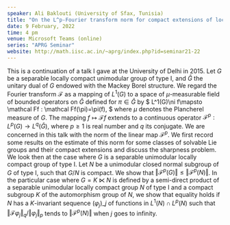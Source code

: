 ```yaml
---
speaker: Ali Baklouti (University of Sfax, Tunisia)
title: "On the L^p-Fourier transform norm for compact extensions of locally compact groups"
date: 9 February, 2022
time: 4 pm
venue: Microsoft Teams (online)
series: "APRG Seminar"
website: http://math.iisc.ac.in/~aprg/index.php?id=seminar21-22
---
```


This is a continuation of a talk I gave at the University of Delhi in
$2015.$ Let $G$ be a separable locally compact unimodular group of type I,
and $\widehat G$ the unitary dual of $G$ endowed with the Mackey Borel
structure. We regard the Fourier transform $\mathcal F$ as a mapping of
$L^1(G)$ to a space of $\mu$-measurable field of bounded operators on
$\widehat G$ defined for $\pi\in\widehat G$ by
$
L^1(G)\ni f\mapsto \mathcal Ff :
\mathcal Ff(\pi)=\pi(f),
$
where $\mu$ denotes the Plancherel measure of $G$. The mapping $f \mapsto
\mathcal F f$ extends to a continuous operator $\mathcal F^p : L^p(G) \to
L^q(\widehat G)$, where $p\geq 1$ is real number and $q$ its conjugate.
We are concerned in this talk with the norm  of the linear map $\mathcal
F^p$. We first record some results on the estimate of this norm for some
classes of solvable Lie groups and their compact extensions and discuss
the sharpness problem.  We look then at the case where $G$ is a separable
unimodular locally compact group of type I. Let $N$ be a unimodular
closed normal subgroup of $G$ of type I, such that $G/N$ is compact. We
show that $\Vert \mathscr F^p(G)\Vert \leq  \Vert \mathscr F^p(N )\Vert$.
In the particular case where $G=K\ltimes N$ is defined by a semi-direct
product of a separable unimodular locally compact group $N$ of type I and
a compact subgroup $K$ of the automorphism group of $N$, we show that
equality holds if  $N$ has a $K$-invariant sequence $(\varphi_j)\_j$
of functions in $L^1(N)\cap L^p(N)$ such that ${\Vert \mathscr F\varphi_j
\Vert_q}/{\Vert \varphi_j \Vert_p}$ tends to $\Vert \mathscr F^p(N
)\Vert$ when $j$ goes to infinity.
